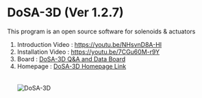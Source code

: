 # DoSA-3D (Ver 1.2.7)

This program is an open source software for solenoids &amp; actuators

1. Introduction Video : https://youtu.be/NHsvnD8A-HI <br>
2. Installation Video : https://youtu.be/7CGu60M-r9Y <br>
3. Board : <a href="https://solenoid.or.kr/direct_eng.php?address=https://solenoid.or.kr/gtzero1/gt_zboard.php?id=open_cae_eng">DoSA-3D Q&A and Data Board</a><br>
4. Homepage : <a href="https://solenoid.or.kr/index_dosa_open_3d_eng.html">DoSA-3D Homepage Link</a><br>
<br><br>
![DoSA-3D]("https://solenoid.or.kr/openactuator/DoSA/DoSA-3D.png)

